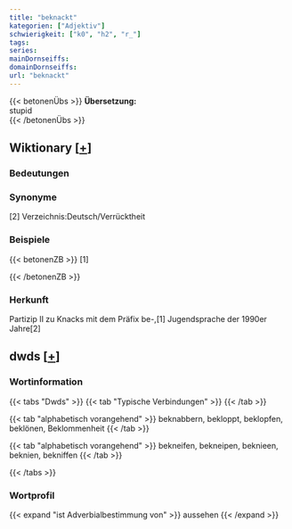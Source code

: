 ```yaml
---
title: "beknackt"
kategorien: ["Adjektiv"]
schwierigkeit: ["k0", "h2", "r_"]
tags:
series:
mainDornseiffs:
domainDornseiffs:
url: "beknackt"
---
```


{{< betonenÜbs >}}
**Übersetzung:**  
stupid  
{{< /betonenÜbs >}}

## Wiktionary [[+](https://de.wiktionary.org/wiki/beknackt)]

### Bedeutungen

### Synonyme
[2] Verzeichnis:Deutsch/Verrücktheit  

### Beispiele
{{< betonenZB >}}
[1]  

{{< /betonenZB >}}
### Herkunft
Partizip II zu Knacks mit dem Präfix be-,[1] Jugendsprache der 1990er Jahre[2]  



## dwds [[+](https://www.dwds.de/wb/beknackt)]

### Wortinformation
{{< tabs "Dwds" >}}
{{< tab "Typische Verbindungen" >}}
{{< /tab >}}

{{< tab "alphabetisch vorangehend" >}}
beknabbern, bekloppt, beklopfen, beklönen, Beklommenheit
{{< /tab >}}

{{< tab "alphabetisch vorangehend" >}}
bekneifen, bekneipen, beknieen, beknien, bekniffen
{{< /tab >}}

{{< /tabs >}}

### Wortprofil
{{< expand "ist Adverbialbestimmung von" >}} aussehen {{< /expand >}}

